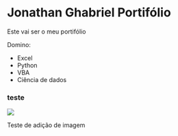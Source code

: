 <h1> Jonathan Ghabriel Portifólio </h1>

Este vai ser o meu portifólio

Domino:

* Excel
* Python
* VBA
* Ciência de dados

### teste
<img src="python.jpg">
<p>Teste de adição de imagem</p>
